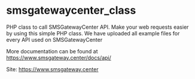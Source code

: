 # smsgatewaycenter_class
PHP class to call SMSGatewayCenter API. Make your web requests easier by using this simple PHP class. We have uploaded all example files for every API used on SMSGatewayCenter

More documentation can be found at https://www.smsgateway.center/docs/api/

Site: https://www.smsgateway.center
